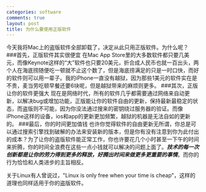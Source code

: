 ```yaml
--- 
categories: software
comments: true
layout: post
title: 为什么要使用正版软件
---
```

今天我将Mac上的盗版软件全部卸载了，决定从此只用正版软件。为什么呢？
###首先，正版软件其实很便宜
在Mac App Store里的大多数软件都只要几美元，而像Keynote这样的“大”软件也只要20美元，折合成人民币也就一百出头，两个人在海底捞随便吃一顿就不止这个数了，但是海底捞满足的只是一时口快，而好的软件则可以用一辈子。我的iPhone一直没有越狱，因为那些1美元的软件实在是不贵，麦当劳吃顿早餐还要6块呢，但是越狱带来的麻烦则更多。
###其次，正版让你的软件更强大
现在是网络时代，所有的软件几乎都需要通过网络来自动更新，以解决bug或增加功能，正版能让你的软件自由的更新，保持最新最稳定的状态，而盗版则不可能，因为你没法通过搜来的密钥绕过服务器的验证。而像iPhone这样的设备，ios和app的更新更加频繁，越狱的机器是无法自如的更新的。
###最后，你的时间更加值钱
也许你觉得软件的自由更新无所谓，你总是可以通过搜索引擎找到破解的办法来安装新的版本，但是你有没有注意到你为此付出的成本？为了让你的盗版软件能正常工作，你也许要花几个小时甚至一下午的时间来折腾，你的时间全浪费在这些一点小钱就可以解决的问题上面了。***技术的每一次创新都是让你的劳力得到更多的释放，好腾出时间来做更多更重要的事情***。而你的行为恰恰和人类进步的主旨相反。

关于Linux有人曾说过，"Linux is only free when your time is cheap"，这样的道理也同样适用于你的盗版软件。
